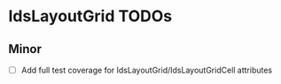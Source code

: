 # IdsLayoutGrid TODOs

## Minor

- [ ] Add full test coverage for IdsLayoutGrid/IdsLayoutGridCell attributes
